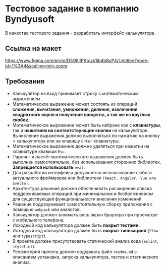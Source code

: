 # Тестовое задание в компанию Byndyusoft

В качестве тестового задания - разработать интерфейс калькулятора.

## Ссылка на макет

<https://www.figma.com/proto/D5OltlIPKtozs1ib4bBuP4/Untitled?node-id=1%3A4&scaling=min-zoom>

## Требования

- Калькулятор на вход принимает строку с математическим выражением.
- Математическое выражение может состоять из операций **сложения, вычитания, умножения, деления, извлечения квадратного корня и получения процента, а так же из круглых скобок**.
- Математическое выражение может быть набрано как с **клавиатуры**, так и **нажатием на соответствующие кнопки** на калькуляторе. Вычисление выражения должно выполняться по нажатию на кнопку = калькулятора или на клавишу `Enter` клавиатуры.
- Математическое выражение должно удаляться при нажатии на клавиатуре клавиши `Esc`.
- Парсинг и расчёт математического выражения должен быть выполнен самостоятельно, без использования сторонних библиотек. **Запрещается использовать** `eval`.
- Для разработки интерфейса допускается использование любого актуального фреймворка или библиотеки `(React, Angular, Vue или Svelte)`.
- Архитектура решения должна обеспечивать расширение списка поддерживаемых операций при минимальном и безболезненном для существующей функциональности внесении изменений.
- Решение подразумевает самостоятельную сборку приложения с помощью `webpack` или аналогов.
- Калькулятор должен занимать весь экран браузера при просмотре с мобильного телефона.
- Исходный код калькулятора должен быть **покрыт тестами**.
- Исходный код калькулятора должен быть **покрыт типизацией** (`flow` или `typescript`).
- В проекте должен присутствовать статический анализ кода (`eslint`, `stylelint`).
- Репозиторий проекта должен содержать файл `readme.md` с описанием установки, запуска калькулятора, тестов и статического анализа.
